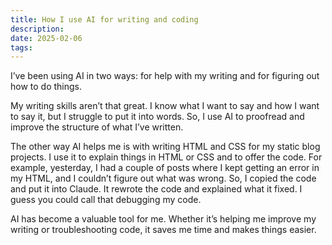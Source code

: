 ```yaml
---
title: How I use AI for writing and coding
description:
date: 2025-02-06
tags:
---
```


I’ve been using AI in two ways: for help with my writing and for figuring out how to do things.

My writing skills aren’t that great. I know what I want to say and how I want to say it, but I struggle to put it into words. So, I use AI to proofread and improve the structure of what I’ve written.

The other way AI helps me is with writing HTML and CSS for my static blog projects. I use it to explain things in HTML or CSS and to offer the code. For example, yesterday, I had a couple of posts where I kept getting an error in my HTML, and I couldn’t figure out what was wrong. So, I copied the code and put it into Claude. It rewrote the code and explained what it fixed. I guess you could call that debugging my code.

AI has become a valuable tool for me. Whether it’s helping me improve my writing or troubleshooting code, it saves me time and makes things easier.
